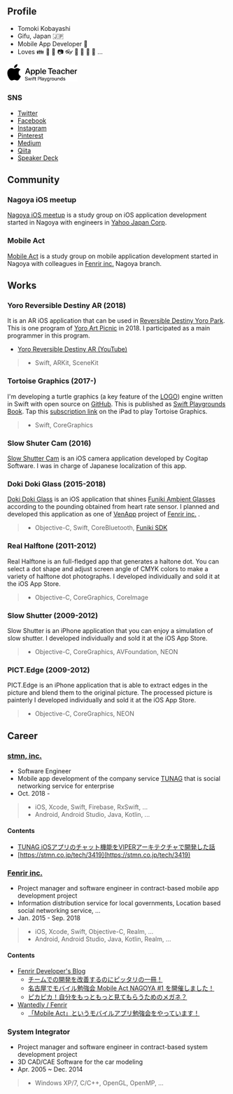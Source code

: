 ## Profile

- Tomoki Kobayashi
- Gifu, Japan 🇯🇵
- Mobile App Developer 📱
- Loves 👪 🍎 📱 📷 👓 🍛 🐢 🚗 🚴 ...

<img src="assets/AppleTeacherSwiftPlaygrounds_black.svg" width="160">

### SNS

- [Twitter](https://twitter.com/temoki)
- [Facebook](https://www.facebook.com/temoki.kobayashi)
- [Instagram](https://www.instagram.com/temoki)
- [Pinterest](https://www.pinterest.jp/temoki)
- [Medium](https://medium.com/@temoki)
- [Qiita](https://qiita.com/temoki)
- [Speaker Deck](https://speakerdeck.com/temoki)

## Community

### Nagoya iOS meetup

[Nagoya iOS meetup](https://nagoya-ios-meetup.connpass.com) is a study group on iOS application development started in Nagoya with engineers in [Yahoo Japan Corp](https://about.yahoo.co.jp).

### Mobile Act

[Mobile Act](https://mobileact.connpass.com) is a study group on mobile application development started in Nagoya with colleagues in [Fenrir inc.](https://www.fenrir-inc.com) Nagoya branch.

## Works

### Yoro Reversible Destiny AR (2018)

It is an AR iOS application that can be used in [Reversible Destiny Yoro Park](http://www.yoro-park.com/facility-map/hantenchi/).
This is one program of [Yoro Art Picnic](http://yoro-arts.com) in 2018.
I participated as a main programmer in this program.

- [Yoro Reversible Destiny AR (YouTube)](https://youtu.be/XJ8ZDQxBQZ0)

> - Swift, ARKit, SceneKit

### Tortoise Graphics (2017-)

I'm developing a turtle graphics (a key feature of the [LOGO](https://ja.wikipedia.org/wiki/LOGO)) engine written in Swift with open source on [GitHub](https://github.com/temoki/TortoiseGraphics).
This is published as [Swift Playgrounds Book](https://www.apple.com/jp/swift/playgrounds/).
Tap this [subscription link](https://temoki.github.io/TortoiseGraphics/playground-subscription-feed/locales.json) on the iPad to play Tortoise Graphics.

> - Swift, CoreGraphics

### Slow Shuter Cam (2016)

[Slow Shutter Cam](https://itunes.apple.com/app/id357404131?mt=8) is an iOS camera application developed by Cogitap Software.
I was in charge of Japanese localization of this app.

### Doki Doki Glass (2015-2018)

[Doki Doki Glass](https://itunes.apple.com/jp/app/id1001830777?mt=8) is an iOS application that shines [Funiki Ambient Glasses](http://fun-iki.com) according to the pounding obtained from heart rate sensor.
I planned and developed this application as one of [VenApp](https://van-app.com) project of [Fenrir inc.](https://www.fenrir-inc.com) .

> - Objective-C, Swift, CoreBluetooth, [Funiki SDK](https://github.com/FUNIKImegane/FunikiSDK)

### Real Halftone (2011-2012)

Real Halftone is an full-fledged app that generates a haltone dot.
You can select a dot shape and adjust screen angle of CMYK colors to make a variety of halftone dot photographs.
I developed individually and sold it at the iOS App Store.

> - Objective-C, CoreGraphics, CoreImage

### Slow Shutter (2009-2012)

 Slow Shutter is an iPhone application that you can enjoy a simulation of slow shutter.
 I developed individually and sold it at the iOS App Store.

> - Objective-C, CoreGraphics, AVFoundation, NEON

### PICT.Edge (2009-2012)

PICT.Edge is an iPhone application that is able to extract edges in the picture and blend them to the original picture. The processed picture is painterly
I developed individually and sold it at the iOS App Store.

> - Objective-C, CoreGraphics, NEON

## Career

### [stmn, inc.](https://stmn.co.jp)

- Software Engineer
- Mobile app development of the company service [TUNAG](https://tunag.jp) that is social networking service for enterprise
- Oct. 2018 -

> - iOS, Xcode, Swift, Firebase, RxSwift, ...
> - Android, Android Studio, Java, Kotlin, ...

#### Contents

- [TUNAG iOSアプリのチャット機能をVIPERアーキテクチャで開発した話](https://stmn.co.jp/tech/4037)
- [https://stmn.co.jp/tech/3419](https://stmn.co.jp/tech/3419)

### [Fenrir inc.](https://www.fenrir-inc.com)

- Project manager and software engineer in contract-based mobile app development project
- Information distribution service for local governments, Location based social networking service, ...
- Jan. 2015 - Sep. 2018

> - iOS, Xcode, Swift, Objective-C, Realm, ...
> - Android, Android Studio, Java, Kotlin, Realm, ...

#### Contents

- [Fenrir Developer's Blog](https://blog.fenrir-inc.com/)
    - [チームでの開発を改善するのにピッタリの一冊！](https://blog.fenrir-inc.com/jp/2017/02/team_development.html)
    - [名古屋でモバイル勉強会 Mobile Act NAGOYA #1 を開催しました！](https://blog.fenrir-inc.com/jp/2016/08/mobile-act-nagoya-1.html)
    - [ピカピカ！自分をもっともっと見てもらうためのメガネ？](https://blog.fenrir-inc.com/jp/2015/12/pikapikamegane.html)
- [Wantedly / Fenrir](https://www.wantedly.com/companies/fenrir)
    - [「Mobile Act」というモバイルアプリ勉強会をやっています！](https://www.wantedly.com/companies/fenrir/post_articles/114424)

### System Integrator

- Project manager and software engineer in contract-based system development project
- 3D CAD/CAE Software for the car modeling
- Apr. 2005 ~ Dec. 2014

> - Windows XP/7, C/C++, OpenGL, OpenMP, ...
